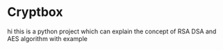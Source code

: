 # Cryptbox
hi this is a python project which can explain the concept of RSA DSA and AES algorithm with example 
